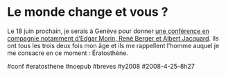 # Le monde change et vous ?

Le 18 juin prochain, je serais à Genève pour donner [une conférence en compagnie notamment d’Edgar Morin, René Berger et Albert Jacquard](http://www.rezonance.ch/rezo/classes/ft-first-tuesday/geneve/20080618/one-community?page_num=0). Ils ont tous les trois deux fois mon âge et ils me rappellent l’homme auquel je me consacre en ce moment : Ératosthène.

#conf #eratosthene #noepub #breves #y2008 #2008-4-25-8h27
